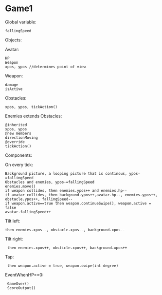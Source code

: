 Game1
===========
Global  variable:

    fallingSpeed
  

Objects:
 
  Avatar:
  
    HP
    Weapon
    xpos, ypos //determines point of view
    
  
  Weapon:
  
    damage
    isActive
    
  Obstacles:
  
    xpos, ypos, tickAction()
    
  Enemies extends Obstacles:
  
    @inherited
    xpos, ypos
    @new members
    directionMoving
    @override
    tickAction()
    
Components:

  On every tick:
  
    Background picture, a looping picture that is continous, ypos-=fallingSpeed
    Obstacles and enemies, ypos-=fallingSpeed  
    enemies.move()
    if weapon collides, then enemies.ypos++ and enemies.hp--
    if avatar collides, then backgound.ypos++,avatar.hp--, enemies.ypos++, obstacle.ypos++, fallingSpeed--
    if weapon.active==true then weapon.continueSwipe(), weapon.active = false
    avatar.fallingSpeed++
  
  Tilt left:
  
    then enemies.xpos--, obstacle.xpos--, background.xpos--
   
  Tilt right:
  
     then enemies.xpos++, obsticle.xpos++, background.xpos++
   
  Tap:
  
     then weapon.active = true, weapon.swipe(int degree)
  
  EventWhenHP==0:
  
     GameOver()
     ScoreOutput()
